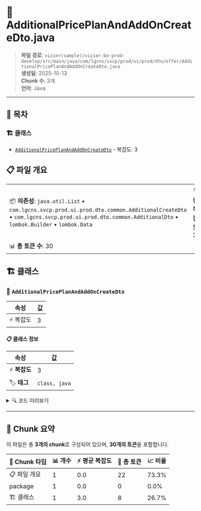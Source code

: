 # 📄 AdditionalPricePlanAndAddOnCreateDto.java

> **파일 경로**: `vizier(sample)/vizier-be-prod-develop/src/main/java/com/lgcns/svcp/prod/ui/prod/dto/offer/AdditionalPricePlanAndAddOnCreateDto.java`  
> **생성일**: 2025-10-13  
> **Chunk 수**: 3개  
> **언어**: Java
---

## 📑 목차

### 🏗️ 클래스
- [`AdditionalPricePlanAndAddOnCreateDto`](#class-additionalpriceplanandaddoncreatedto) - 복잡도: 3

## 📋 파일 개요

| | |
|--|--|
| 📦 **의존성**: `java.util.List` • `com.lgcns.svcp.prod.ui.prod.dto.common.AdditionalCreateDto` • `com.lgcns.svcp.prod.ui.prod.dto.common.AdditionalDto` • `lombok.Builder` • `lombok.Data` | ⚡ **총 복잡도**: 3 |
| 📊 **총 토큰 수**: 30 |  |



## 🏗️ 클래스

### <a id="class-additionalpriceplanandaddoncreatedto"></a>🎯 `AdditionalPricePlanAndAddOnCreateDto`

| 속성 | 값 |
|------|----|
| ⚡ 복잡도 | 3 |



#### 📋 클래스 정보

| 속성 | 값 |
|------|----|
| ⚡ **복잡도** | 3 || 📍 **라인 범위** | 13-13 |
| 🏷️ **태그** | `class, java` |

<details>
<summary>🔍 코드 미리보기</summary>

```java
public class AdditionalPricePlanAndAddOnCreateDto {
	private List<AdditionalCreateDto> additional;
}...
```

**Chunk 정보**
- 🆔 **ID**: `a74f21cd8a2d`
- 📍 **라인**: 13-13
- 📊 **토큰**: 8
- 🏷️ **태그**: `class, java`

</details>

---





## 🧩 Chunk 요약

이 파일은 총 **3개의 chunk**로 구성되어 있으며, **30개의 토큰**을 포함합니다.

| 🧩 Chunk 타입 | 📊 개수 | ⚡ 평균 복잡도 | 📝 총 토큰 | 📈 비율 |
|---------------|--------|-------------|----------|--------|
| 📋 파일 개요 | 1 | 0.0 | 22 | 73.3% |
| package | 1 | 0.0 | 0 | 0.0% |
| 🏗️ 클래스 | 1 | 3.0 | 8 | 26.7% |

